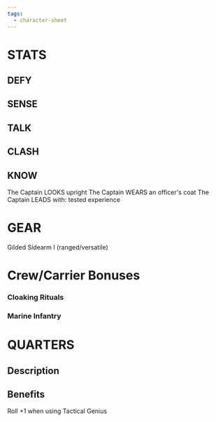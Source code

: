 ```yaml
---
tags:
  - character-sheet
---
```

# STATS
## DEFY
## SENSE
## TALK
## CLASH
## KNOW

The Captain LOOKS upright
The Captain WEARS an officer's coat
The Captain LEADS with: tested experience

# GEAR
Gilded Sidearm I (ranged/versatile)

# Crew/Carrier Bonuses
### Cloaking Rituals
### Marine Infantry

# QUARTERS

## Description

## Benefits
Roll +1 when using  Tactical Genius
